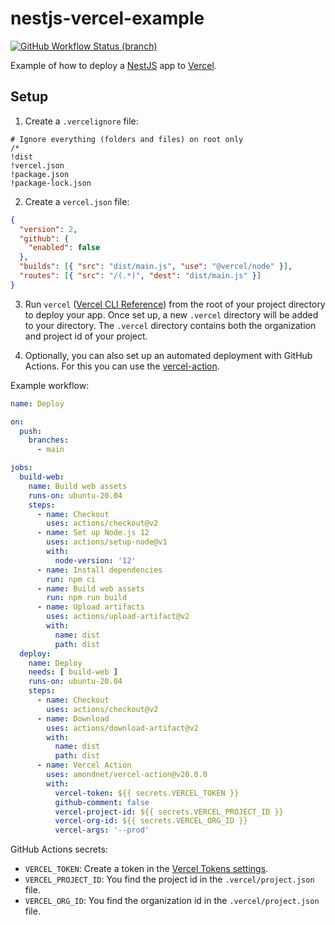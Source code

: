 # nestjs-vercel-example

[![GitHub Workflow Status (branch)](https://img.shields.io/github/workflow/status/robingenz/nestjs-vercel-example/CI/main)](https://github.com/robingenz/nestjs-vercel-example/actions?query=workflow%3ACI)

Example of how to deploy a [NestJS](https://nestjs.com/) app to [Vercel](https://vercel.com/). 

## Setup

1. Create a `.vercelignore` file:

```
# Ignore everything (folders and files) on root only
/*
!dist
!vercel.json
!package.json
!package-lock.json
```

2. Create a `vercel.json` file:

```json
{
  "version": 2,
  "github": {
    "enabled": false
  },
  "builds": [{ "src": "dist/main.js", "use": "@vercel/node" }],
  "routes": [{ "src": "/(.*)", "dest": "dist/main.js" }]
}
```

3. Run `vercel` ([Vercel CLI Reference](https://vercel.com/docs/cli)) from the root of your project directory to deploy your app.
Once set up, a new `.vercel` directory will be added to your directory. 
The `.vercel` directory contains both the organization and project id of your project.

4. Optionally, you can also set up an automated deployment with GitHub Actions.
For this you can use the [vercel-action](https://github.com/amondnet/vercel-action).

Example workflow:

```yml
name: Deploy

on:
  push:
    branches:
      - main

jobs:
  build-web:
    name: Build web assets
    runs-on: ubuntu-20.04
    steps:
      - name: Checkout
        uses: actions/checkout@v2
      - name: Set up Node.js 12
        uses: actions/setup-node@v1
        with:
          node-version: '12'
      - name: Install dependencies
        run: npm ci
      - name: Build web assets
        run: npm run build
      - name: Upload artifacts
        uses: actions/upload-artifact@v2
        with:
          name: dist
          path: dist
  deploy:
    name: Deploy
    needs: [ build-web ]
    runs-on: ubuntu-20.04
    steps:
      - name: Checkout
        uses: actions/checkout@v2
      - name: Download
        uses: actions/download-artifact@v2
        with:
          name: dist
          path: dist
      - name: Vercel Action
        uses: amondnet/vercel-action@v20.0.0
        with:
          vercel-token: ${{ secrets.VERCEL_TOKEN }}
          github-comment: false
          vercel-project-id: ${{ secrets.VERCEL_PROJECT_ID }}
          vercel-org-id: ${{ secrets.VERCEL_ORG_ID }}
          vercel-args: '--prod'
```

GitHub Actions secrets:
- `VERCEL_TOKEN`: Create a token in the [Vercel Tokens settings](https://vercel.com/account/tokens).
- `VERCEL_PROJECT_ID`: You find the project id in the `.vercel/project.json` file.
- `VERCEL_ORG_ID`: You find the organization id in the `.vercel/project.json` file.
